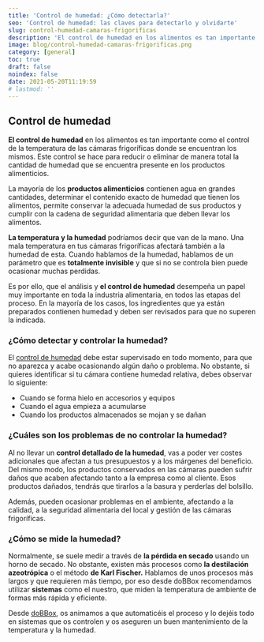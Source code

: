 ```yaml
---
title: 'Control de humedad: ¿Cómo detectarla?'
seo: 'Control de humedad: las claves para detectarlo y olvidarte'
slug: control-humedad-camaras-frigorificas
description: 'El control de humedad en los alimentos es tan importante como el control de la temperatura de las cámaras frigoríficas de las mismas.'
image: blog/control-humedad-camaras-frigorificas.png
category: [general]
toc: true
draft: false
noindex: false
date: 2021-05-20T11:19:59
# lastmod: ''
---
```


## Control de humedad

**El control de humedad** en los alimentos es tan importante como el control de la temperatura de las cámaras frigoríficas donde se encuentran los mismos. Este control se hace para reducir o eliminar de manera total la cantidad de humedad que se encuentra presente en los productos alimenticios.

La mayoría de los **productos alimenticios** contienen agua en grandes cantidades, determinar el contenido exacto de humedad que tienen los alimentos, permite conservar la adecuada humedad de sus productos y cumplir con la cadena de seguridad alimentaria que deben llevar los alimentos.

**La temperatura y la humedad** podríamos decir que van de la mano. Una mala temperatura en tus cámaras frigoríficas afectará también a la humedad de esta. Cuando hablamos de la humedad, hablamos de un parámetro que es **totalmente invisible** y que si no se controla bien puede ocasionar muchas perdidas.

Es por ello, que el análisis y **el control de humedad** desempeña un papel muy importante en toda la industria alimentaria, en todos las etapas del proceso. En la mayoría de los casos, los ingredientes que ya están preparados contienen humedad y deben ser revisados para que no superen la indicada.

### ¿Cómo detectar y controlar la humedad?

El [control de humedad](https://www.xatakafoto.com/trucos-y-consejos/humedad-y-hongos-malas-companias-para-tu-camara#:~:text=Pero%20ojo%2C%20no%20seas%20tan,un%2035%25%20y%2045%25.) debe estar supervisado en todo momento, para que no aparezca y acabe ocasionando algún daño o problema. No obstante, si quieres identificar si tu cámara contiene humedad relativa, debes observar lo siguiente:

- Cuando se forma hielo en accesorios y equipos
- Cuando el agua empieza a acumularse
- Cuando los productos almacenados se mojan y se dañan

### ¿Cuáles son los problemas de no controlar la humedad?

Al no llevar un **control detallado de la humedad**, vas a poder ver costes adicionales que afectan a tus presupuestos y a los márgenes del beneficio. Del mismo modo, los productos conservados en las cámaras pueden sufrir daños que acaben afectando tanto a la empresa como al cliente. Esos productos dañados, tendrás que tirarlos a la basura y perderlas del bolsillo.

Además, pueden ocasionar problemas en el ambiente, afectando a la calidad, a la seguridad alimentaria del local y gestión de las cámaras frigoríficas.

### ¿Cómo se mide la humedad?

Normalmente, se suele medir a través de **la pérdida en secado** usando un horno de secado. No obstante, existen más procesos como **la destilación azeotrópica** o el método **de Karl Fischer.** Hablamos de unos procesos más largos y que requieren más tiempo, por eso desde doBBox recomendamos utilizar **sistemas** como el nuestro, que miden la temperatura de ambiente de formas más rápida y eficiente.

Desde [doBBox](/), os animamos a que automaticéis el proceso y lo dejéis todo en sistemas que os controlen y os aseguren un buen mantenimiento de la temperatura y la humedad.